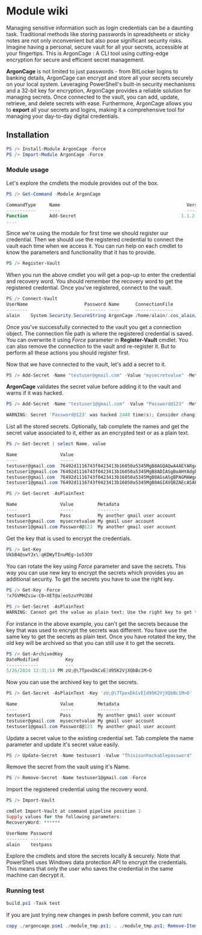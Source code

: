# Module wiki

Managing sensitive information such as login credentials can be a daunting task. Traditional methods like storing passwords in spreadsheets or sticky notes are not only inconvenient but also pose significant security risks. Imagine having a personal, secure vault for all your secrets, accessible at your fingertips.
This is ArgonCage : A CLI tool using cutting-edge encryption for secure and efficient secret management.

**ArgonCage** is not limited to just passwords - from BitLocker logins to banking details, ArgonCage can encrypt and store all your secrets securely on your local system. Leveraging PowerShell's built-in security mechanisms and a 32-bit key for encryption, ArgonCage provides a reliable solution for managing secrets. Once connected to the vault, you can add, update, retrieve, and delete secrets with ease. Furthermore, ArgonCage allows you to **export** all your secrets and logins, making it a comprehensive tool for managing your day-to-day digital credentials.

## Installation

```PowerShell
PS /> Install-Module ArgonCage -Force
PS /> Import-Module ArgonCage -Force
```

### Module usage

Let's explore the cmdlets the module provides out of the box.

```PowerShell
PS /> Get-Command -Module ArgonCage

CommandType     Name                                               Version    Source
-----------     ----                                               -------    ------
Function        Add-Secret                                       1.1.2      ArgonCage
....
```

Since we're using the module for first time we should register our credential. Then we should use the registered credential to connect the vault each time when we access it. You can run help on each cmdlet to know the parameters and functionality that it has to provide.

```PowerShell
PS /> Register-Vault
```

When you run the above cmdlet you will get a pop-up to enter the credential and recovery word. You should remember the recovery word to get the registered credential.
Once you've registered, connect to the vault.

```PowerShell
PS /> Connect-Vault
UserName                     Password Name      ConnectionFile
--------                     -------- ----      --------------
alain    System.Security.SecureString ArgonCage /home/alain/.cos_alain/connection.clixml
```

Once you've successfully connected to the vault you get a connection object. The connection file path is where the registered credential is saved. You can overwrite it using *Force* parameter in **Register-Vault** cmdlet. You can also remove the connection to the vault and re-register it. But to perform all these actions you should register first.

Now that we have connected to the vault, let's add a secret to it.

```PowerShell
PS /> Add-Secret -Name "testuser@gmail.com" -Value "mysecretvalue" -Metadata "My gmail user account"
```

**ArgonCage** validates the secret value before adding it to the vault and warns if it was hacked.

```PowerShell
PS /> Add-Secret -Name "testuser1@gmail.com" -Value "Password@123" -Metadata "My another gmail user account"

WARNING: Secret 'Password@123' was hacked 2448 time(s); Consider changing the secret value.
```

List all the stored secrets. Optionally, tab complete the names and get the secret value associated to it, either as an encrypted text or as a plain text.

```PowerShell
PS /> Get-Secret | select Name, value

Name                Value
----                -----
testuser@gmail.com  76492d1116743f0423413b16050a5345MgB8AGQAQwA4AEYARgA4AFEALwBUAGkAVgByADUAMQA2AGYAUgBHAFMAWQBxAFEAPQA9AHwAMQAyADUAZgBkADMAOQBlADkAZQAyADIANgBkADcANgBl…
testuser1@gmail.com 76492d1116743f0423413b16050a5345MgB8ADIASgBoAHYAdgBqAEQARwAzAFkAbQAxAGoAVAA1AHcAcgBWAFUAYwBYAFEAPQA9AHwAMAAwAGYANABhADYAZABlAGEAYwA1AGQAMgAwAGMANQBl…
testuser@gmail.com  76492d1116743f0423413b16050a5345MgB8AGsASgBPAGMAWgAyADMAbwA4AEYAQwBQADEANgBvAHgAegBQAE8AcQA4AFEAPQA9AHwAYQBhADAAYgAxADYANQA2AGIAMgA1AGQAMwBlAGYAZAA1…
testuser1@gmail.com 76492d1116743f0423413b16050a5345MgB8AGIAVQBZAEcASABEAHIAWQBFAEcATQBCADIAOQAxAEsASQBoAE4AVAB0AGcAPQA9AHwAMQBhADQAMgAxAGQANgA3AGYAYgA1ADEAYQAwADkAOAAw…

PS /> Get-Secret -AsPlainText

Name                Value         Metadata
----                -----         --------
testuser1           Pass          My another gmail user account
testuser@gmail.com  mysecretvalue My gmail user account
testuser1@gmail.com Password@123  My another gmail user account
```

Get the key that is used to encrypt the credentials.

```PowerShell
PS /> Get-Key
UkbB4@swYJx\:qKDWyTInuMEg>1o53OV
```

You can rotate the key using *Force* parameter and save the secrets. This way you can use new key to encrypt the secrets which provides you an additional
security. To get the secrets you have to use the right key.

```PowerShell
PS /> Get-Key -Force
?x7GVMHZsiw:C0=XET@a]eoSzuYPU3Bd

PS /> Get-Secret -AsPlainText
WARNING: Cannot get the value as plain text; Use the right key to get the secret value as plain text.
```

For instance in the above example, you can't get the secrets because the key that was used to encrypt the secrets was different. You have use the same key to get the secrets as plain text. Once you have rotated the key, the old key will be archived so that you can still use it to get the secrets.

```PowerShell
PS /> Get-ArchivedKey
DateModified          Key
------------          ---
5/26/2024 12:31:14 PM zU;@\7TpexDkCvE[d95K2VjXQbBc1M>O
```

Now you can use the archived key to get the secrets.

```PowerShell
PS /> Get-Secret -AsPlainText -Key 'zU;@\7TpexDkCvE[d95K2VjXQbBc1M>O'

Name                Value         Metadata
----                -----         --------
testuser1           Pass          My another gmail user account
testuser@gmail.com  mysecretvalue My gmail user account
testuser1@gmail.com Password@123  My another gmail user account
```

Update a secret value to the existing credential set. Tab complete the name parameter and update it's secret value easily.

```PowerShell
PS /> Update-Secret -Name testuser1 -Value "Thisisunhackablepassword" -Force
```

Remove the secret from the vault using it's Name.

```PowerShell
PS /> Remove-Secret -Name testuser1@gmail.com -Force
```

Import the registered credential using the recovery word.

```PowerShell
PS /> Import-Vault

cmdlet Import-Vault at command pipeline position 1
Supply values for the following parameters:
RecoveryWord: ******

UserName Password
-------- --------
alain    testpass
```
<!-- TODO: USE AESgcm INSTEAD OF  relying on windows api -->
Explore the cmdlets and store the secrets locally & securely. Note that PowerShell uses Windows data protection API to encrypt the credentials. This means that only the user who saves the credential in the same machine can decrypt it.

### Running test

```PowerShell
build.ps1 -Task test
```

If you are just trying new changes in pwsh before commit, you can run:

```PowerShell
copy ./argoncage.psm1 ./module_tmp.ps1; . ./module_tmp.ps1; Remove-Item ./module_tmp.ps1
```
